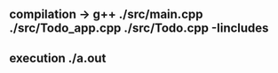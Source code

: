 ##  compilation ->   g++ ./src/main.cpp ./src/Todo_app.cpp ./src/Todo.cpp -Iincludes
##  execution ./a.out